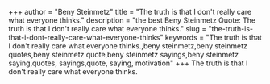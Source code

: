 +++
author = "Beny Steinmetz"
title = "The truth is that I don't really care what everyone thinks."
description = "the best Beny Steinmetz Quote: The truth is that I don't really care what everyone thinks."
slug = "the-truth-is-that-i-dont-really-care-what-everyone-thinks"
keywords = "The truth is that I don't really care what everyone thinks.,beny steinmetz,beny steinmetz quotes,beny steinmetz quote,beny steinmetz sayings,beny steinmetz saying,quotes, sayings,quote, saying, motivation"
+++
The truth is that I don't really care what everyone thinks.
